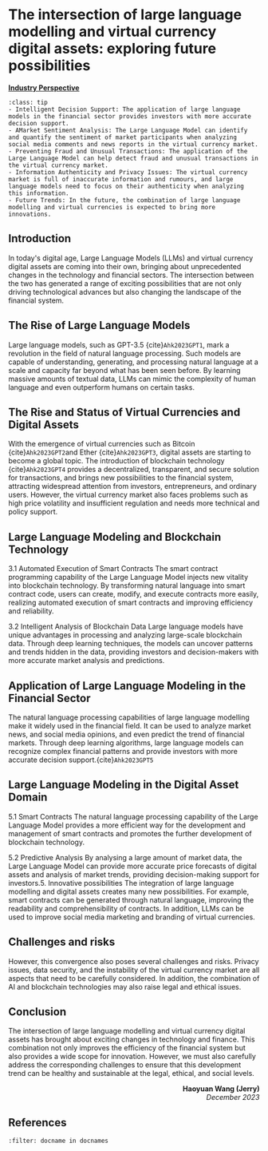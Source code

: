 # The intersection of large language modelling and virtual currency digital assets: exploring future possibilities

<ins>**Industry Perspective**</ins>

```{admonition} Key Insights
:class: tip
- Intelligent Decision Support: The application of large language models in the financial sector provides investors with more accurate decision support.
- AMarket Sentiment Analysis: The Large Language Model can identify and quantify the sentiment of market participants when analyzing social media comments and news reports in the virtual currency market.
- Preventing Fraud and Unusual Transactions: The application of the Large Language Model can help detect fraud and unusual transactions in the virtual currency market. 
- Information Authenticity and Privacy Issues: The virtual currency market is full of inaccurate information and rumours, and large language models need to focus on their authenticity when analyzing this information.
- Future Trends: In the future, the combination of large language modelling and virtual currencies is expected to bring more innovations.
```

## Introduction

In today's digital age, Large Language Models (LLMs) and virtual currency digital assets are coming into their own, bringing about unprecedented changes in the technology and financial sectors. The intersection between the two has generated a range of exciting possibilities that are not only driving technological advances but also changing the landscape of the financial system.

## The Rise of Large Language Models


Large language models, such as   GPT-3.5 {cite}`Ahk2023GPT1`, mark a revolution in the field of natural language processing. Such models are capable of understanding, generating, and processing natural language at a scale and capacity far beyond what has been seen before. By learning massive amounts of textual data, LLMs can mimic the complexity of human language and even outperform humans on certain tasks.



## The Rise and Status of Virtual Currencies and Digital Assets

With the emergence of virtual currencies such as Bitcoin {cite}`Ahk2023GPT2`and Ether {cite}`Ahk2023GPT3`, digital assets are starting to become a global topic. The introduction of blockchain technology {cite}`Ahk2023GPT4` provides a decentralized, transparent, and secure solution for transactions, and brings new possibilities to the financial system, attracting widespread attention from investors, entrepreneurs, and ordinary users. However, the virtual currency market also faces problems such as high price volatility and insufficient regulation and needs more technical and policy support.


##  Large Language Modeling and Blockchain Technology

3.1 Automated Execution of Smart Contracts
The smart contract programming capability of the Large Language Model injects new vitality into blockchain technology. By transforming natural language into smart contract code, users can create, modify, and execute contracts more easily, realizing automated execution of smart contracts and improving efficiency and reliability.


3.2 Intelligent Analysis of Blockchain Data
Large language models have unique advantages in processing and analyzing large-scale blockchain data. Through deep learning techniques, the models can uncover patterns and trends hidden in the data, providing investors and decision-makers with more accurate market analysis and predictions.


## Application of Large Language Modeling in the Financial Sector
The natural language processing capabilities of large language modelling make it widely used in the financial field. It can be used to analyze market news, and social media opinions, and even predict the trend of financial markets. Through deep learning algorithms, large language models can recognize complex financial patterns and provide investors with more accurate decision support.{cite}`Ahk2023GPT5`

## Large Language Modeling in the Digital Asset Domain

5.1 Smart Contracts
The natural language processing capability of the Large Language Model provides a more efficient way for the development and management of smart contracts and promotes the further development of blockchain technology.

5.2 Predictive Analysis
By analysing a large amount of market data, the Large Language Model can provide more accurate price forecasts of digital assets and analysis of market trends, providing decision-making support for investors.5. Innovative possibilities
The integration of large language modelling and digital assets creates many new possibilities. For example, smart contracts can be generated through natural language, improving the readability and comprehensibility of contracts. In addition, LLMs can be used to improve social media marketing and branding of virtual currencies.

##  Challenges and risks

However, this convergence also poses several challenges and risks. Privacy issues, data security, and the instability of the virtual currency market are all aspects that need to be carefully considered. In addition, the combination of AI and blockchain technologies may also raise legal and ethical issues.

## Conclusion

The intersection of large language modelling and virtual currency digital assets has brought about exciting changes in technology and finance. This combination not only improves the efficiency of the financial system but also provides a wide scope for innovation. However, we must also carefully address the corresponding challenges to ensure that this development trend can be healthy and sustainable at the legal, ethical, and social levels.

<div style="text-align: right;font-weight: bold;">Haoyuan Wang (Jerry)</div>
<div style="text-align: right;font-style: italic;">December 2023</div>

## References

```{bibliography}
:filter: docname in docnames
```